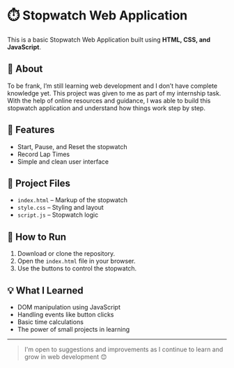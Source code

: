 # ⏱️ Stopwatch Web Application

This is a basic Stopwatch Web Application built using **HTML, CSS, and JavaScript**.

## 🙋 About

To be frank, I’m still learning web development and I don’t have complete knowledge yet. This project was given to me as part of my internship task. With the help of online resources and guidance, I was able to build this stopwatch application and understand how things work step by step.

## 🔧 Features

- Start, Pause, and Reset the stopwatch
- Record Lap Times
- Simple and clean user interface

## 📁 Project Files

- `index.html` – Markup of the stopwatch
- `style.css` – Styling and layout
- `script.js` – Stopwatch logic

## 📌 How to Run

1. Download or clone the repository.
2. Open the `index.html` file in your browser.
3. Use the buttons to control the stopwatch.

## 💡 What I Learned

- DOM manipulation using JavaScript
- Handling events like button clicks
- Basic time calculations
- The power of small projects in learning

---

> I'm open to suggestions and improvements as I continue to learn and grow in web development 😊
